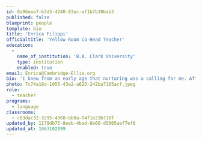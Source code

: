 ```yaml
---
id: 8a96eea7-b3d3-4240-83ac-ef1b7b38bab3
published: false
blueprint: people
template: bio
title: 'Enrica Filippi'
officialtitle: 'Yellow Room Co-Head Teacher'
education:
  -
    name_of_institution: 'B.A. Clark University'
    type: institution
    enabled: true
email: Enrica@Cambridge-Ellis.org
bio: 'I knew from an early age that nurturing was a calling for me. After attending Clark University for Psychology, I found myself working with children right away, mostly in settings such as after-school and enrichment programs. When planning curriculum, I enjoy including mindfulness through activities that encourage making connections and observing the natural environment. A native Italian with Chinese roots, I value learning about diverse cultures and perspectives, and listening to stories that help to shape knowing. I love how bright and curious toddlers naturally are, and am excited to be working alongside them more extensively. In my free time, I enjoy the outdoors, reading, yoga, and traveling.'
photo: 7c74a18d-1055-43e2-a625-242ba7165acf.jpeg
role:
  - teacher
programs:
  - language
classrooms:
  - c63dac32-3295-4368-bb8a-f4f1e23b718f
updated_by: 1179db75-8eeb-4bad-8e60-d5005aef7ef8
updated_at: 1663102899
---
```

